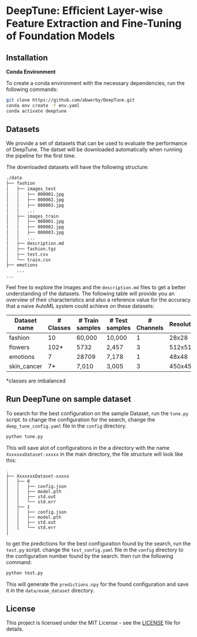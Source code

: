 # DeepTune: Eﬃcient Layer-wise Feature Extraction and Fine-Tuning of Foundation Models


## Installation

**Conda Environment**

To create a conda environment with the necessary dependencies, run the following commands:

```bash
git clone https://github.com/abwerby/DeepTune.git
conda env create -f env.yaml
conda activate deeptune
```

## Datasets

We provide a set of datasets that can be used to evaluate the performance of DeepTune.
The datset will be downloaded automatically when running the pipeline for the first time.

The downloaded datasets will have the following structure:
```bash
./data
├── fashion
│   ├── images_test
│   │   ├── 000001.jpg
│   │   ├── 000002.jpg
│   │   ├── 000003.jpg
│   │   ...
│   ├── images_train
│   │   ├── 000001.jpg
│   │   ├── 000002.jpg
│   │   ├── 000003.jpg
│   │   ...
│   ├── description.md
│   ├── fashion.tgz
│   ├── test.csv
│   └── train.csv
├── emotions
    ...
...
```
Feel free to explore the images and the `description.md` files to get a better understanding of the datasets.
The following table will provide you an overview of their characteristics and also a reference value for the 
accuracy that a naive AutoML system could achieve on these datasets:

| Dataset name | # Classes | # Train samples | # Test samples | # Channels | Resolution | Reference Accuracy |
|--------------|-----------|-----------------|----------------|------------|------------|--------------------|
| fashion      | 10        | 60,000          | 10,000         | 1          | 28x28      | 0.88               |
| flowers      | 102*      | 5732            | 2,457          | 3          | 512x512    | 0.55               |
| emotions     | 7         | 28709           | 7,178          | 1          | 48x48      | 0.40               |
| skin_cancer  | 7*        | 7,010           | 3,005          | 3          | 450x450    | 0.71               |

*classes are imbalanced

## Run DeepTune on sample dataset

To search for the best configuration on the sample Dataset, run the `tune.py` script.
to change the configuration for the search, change the `deep_tune_config.yaml` file in the `config` directory.

```bash
python tune.py
```

This will save alot of configurations in the a directory with the name `XxxxxxxDataset-xxxxx` in the main directory, 
the file structure will look like this:

```
.
├── XxxxxxxDataset-xxxxx
│   ├── 0
│   │   ├── config.json
│   │   ├── model.pth
│   │   ├── std.out
│   │   └── std.err
│   ├── 1
│   │   ├── config.json
│   │   ├── model.pth
│   │   ├── std.out
│   │   └── std.err
│   
```

to get the predictions for the best configuration found by the search, run the `test.py` script.
change the `test_config.yaml` file in the `config` directory to the configuration number found by the search.
then run the following command:

```bash
python test.py 
```

This will generate the `predictions.npy` for the found configuration and save it in the `data/exam_dataset` directory.

## License

This project is licensed under the MIT License - see the [LICENSE](LICENSE) file for details.